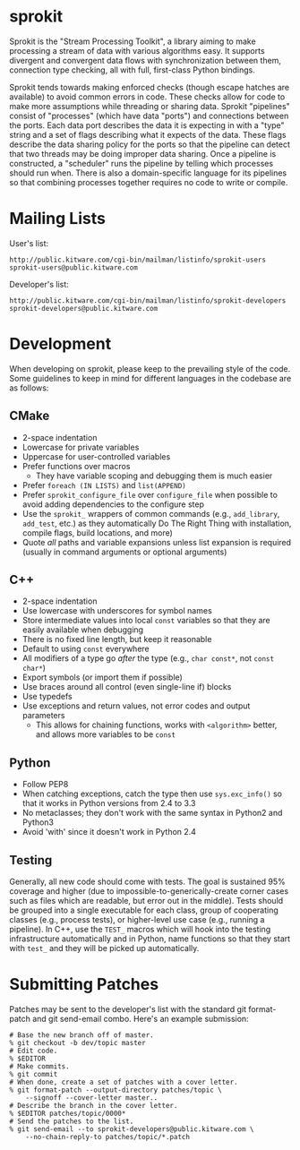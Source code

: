 sprokit
=======

Sprokit is the "Stream Processing Toolkit", a library aiming to make processing
a stream of data with various algorithms easy. It supports divergent and
convergent data flows with synchronization between them, connection type
checking, all with full, first-class Python bindings.

Sprokit tends towards making enforced checks (though escape hatches are
available) to avoid common errors in code. These checks allow for code to make
more assumptions while threading or sharing data. Sprokit "pipelines" consist
of "processes" (which have data "ports") and connections between the ports.
Each data port describes the data it is expecting in with a "type" string and a
set of flags describing what it expects of the data. These flags describe the
data sharing policy for the ports so that the pipeline can detect that two
threads may be doing improper data sharing. Once a pipeline is constructed, a
"scheduler" runs the pipeline by telling which processes should run when. There
is also a domain-specific language for its pipelines so that combining
processes together requires no code to write or compile.

Mailing Lists
=============

User's list:

    http://public.kitware.com/cgi-bin/mailman/listinfo/sprokit-users
    sprokit-users@public.kitware.com

Developer's list:

    http://public.kitware.com/cgi-bin/mailman/listinfo/sprokit-developers
    sprokit-developers@public.kitware.com

Development
===========

When developing on sprokit, please keep to the prevailing style of the code.
Some guidelines to keep in mind for different languages in the codebase are as
follows:

CMake
-----

  * 2-space indentation
  * Lowercase for private variables
  * Uppercase for user-controlled variables
  * Prefer functions over macros
    - They have variable scoping and debugging them is much easier
  * Prefer ``foreach (IN LISTS)`` and ``list(APPEND)``
  * Prefer ``sprokit_configure_file`` over ``configure_file`` when possible to
    avoid adding dependencies to the configure step
  * Use the ``sprokit_`` wrappers of common commands (e.g., ``add_library``,
    ``add_test``, etc.) as they automatically Do The Right Thing with
    installation, compile flags, build locations, and more)
  * Quote *all* paths and variable expansions unless list expansion is required
    (usually in command arguments or optional arguments)

C++
---

  * 2-space indentation
  * Use lowercase with underscores for symbol names
  * Store intermediate values into local ``const`` variables so that they are
    easily available when debugging
  * There is no fixed line length, but keep it reasonable
  * Default to using ``const`` everywhere
  * All modifiers of a type go *after* the type (e.g., ``char const*``, not
    ``const char*``)
  * Export symbols (or import them if possible)
  * Use braces around all control (even single-line if) blocks
  * Use typedefs
  * Use exceptions and return values, not error codes and output parameters
    - This allows for chaining functions, works with ``<algorithm>`` better,
      and allows more variables to be ``const``

Python
------

  * Follow PEP8
  * When catching exceptions, catch the type then use ``sys.exc_info()`` so
    that it works in Python versions from 2.4 to 3.3
  * No metaclasses; they don't work with the same syntax in Python2 and Python3
  * Avoid 'with' since it doesn't work in Python 2.4

Testing
-------

Generally, all new code should come with tests. The goal is sustained 95%
coverage and higher (due to impossible-to-generically-create corner cases such
as files which are readable, but error out in the middle). Tests should be
grouped into a single executable for each class, group of cooperating classes
(e.g., process tests), or higher-level use case (e.g., running a pipeline). In
C++, use the ``TEST_`` macros which will hook into the testing infrastructure
automatically and in Python, name functions so that they start with ``test_``
and they will be picked up automatically.

Submitting Patches
==================

Patches may be sent to the developer's list with the standard git format-patch
and git send-email combo. Here's an example submission:

    # Base the new branch off of master.
    % git checkout -b dev/topic master
    # Edit code.
    % $EDITOR
    # Make commits.
    % git commit
    # When done, create a set of patches with a cover letter.
    % git format-patch --output-directory patches/topic \
        --signoff --cover-letter master..
    # Describe the branch in the cover letter.
    % $EDITOR patches/topic/0000*
    # Send the patches to the list.
    % git send-email --to sprokit-developers@public.kitware.com \
        --no-chain-reply-to patches/topic/*.patch
